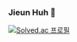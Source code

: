 ### Jieun Huh 👋
[![Solved.ac
프로필](http://mazassumnida.wtf/api/generate_badge?boj={entks301})](https://solved.ac/{entks301})
<!--
**JIeunhuh/JIeunhuh** is a ✨ _special_ ✨ repository because its `README.md` (this file) appears on your GitHub profile.

Here are some ideas to get you started:

- 🔭 I’m currently working on ...
- 🌱 I’m currently learning ...
- 👯 I’m looking to collaborate on ...
- 🤔 I’m looking for help with ...
- 💬 Ask me about ...
- 📫 How to reach me: ...
- 😄 Pronouns: ...
- ⚡ Fun fact: ...
-->
